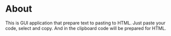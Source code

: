 # About

This is GUI application that prepare text to pasting to HTML.
Just paste your code, select and copy. And in the clipboard
code will be prepared for HTML.
